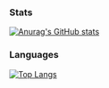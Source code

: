 ### Stats
[![Anurag's GitHub stats](https://github-readme-stats.vercel.app/api?username=nathanpasca&count_private=true&include_all_commits=true)](https://github.com/anuraghazra/github-readme-stats)

### Languages
[![Top Langs](https://github-readme-stats.vercel.app/api/top-langs/?username=nathanpasca&count_private=true&include_all_commits=true)](https://github.com/anuraghazra/github-readme-stats)

